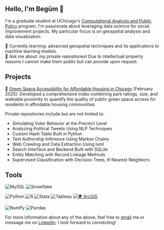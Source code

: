 ## Hello, I'm Begüm 👋 

I'm a graduate student at UChicago's [Computational Analysis and Public Policy](https://capp.uchicago.edu/) program. I'm passionate about leveraging data science for social improvement projects. My particular focus is on geospatial analysis and data visualization.  

🌱 Currently learning: advanced geospatial techniques and its applications to machine learning models.  
💬 Ask me about: my private repositories! Due to intellectual property reasons I cannot make them public but can provide upon request. 

## Projects

🌲 [Green Space Accessibility for Affordable Housing in Chicago](https://github.com/begumakkas/Green-Space-Access.git) (February 2025): Developed a comprehensive index combining park ratings, size, and walkable proximity to quantify the quality of public green space access for residents in affordable housing communities.

Private repositories include but are not limited to:  
- Simulating Voter Behavior at the Precinct Level
- Analyzing Political Tweets Using NLP Techniques
- Custom Hash Table Built in Python
- Text Authorship Inference Using Markov Chains
- Web Crawling and Data Extraction Using lxml
- Search Interface and Backend Built with SQLite
- Entity Matching with Record Linkage Methods
- Supervised Classification with Decision Trees, K-Nearest Neighbors


## Tools
<!-- Databases -->
![MySQL](https://img.shields.io/badge/MySQL-4479A1?style=for-the-badge&logo=mysql&logoColor=white)
![Snowflake](https://img.shields.io/badge/Snowflake-56B9EB?style=for-the-badge&logo=snowflake&logoColor=white)

<!-- Programming / Analysis -->
![Python](https://img.shields.io/badge/Python-3776AB?style=for-the-badge&logo=python&logoColor=white)
![R](https://img.shields.io/badge/R-276DC3?style=for-the-badge&logo=r&logoColor=white)
![Stata](https://img.shields.io/badge/Stata-1E90FF?style=for-the-badge&logo=data:image/svg+xml;base64,&logoColor=white)
![Tableau](https://img.shields.io/badge/Tableau-E97627?style=for-the-badge&logo=tableau&logoColor=white)
[![🌍 ArcGIS](https://img.shields.io/badge/🌍%20ArcGIS-0078A8?style=for-the-badge)](https://www.arcgis.com)

<!-- Python Libraries -->
![NumPy](https://img.shields.io/badge/NumPy-013243?style=for-the-badge&logo=numpy&logoColor=white)
![Pandas](https://img.shields.io/badge/Pandas-150458?style=for-the-badge&logo=pandas&logoColor=white)  


For more information about any of the above, feel free to [email](mailto:begumakkas@gmail.com) me or message me on [LinkedIn](https://www.linkedin.com/in/begumak/). I look forward to connecting! 

